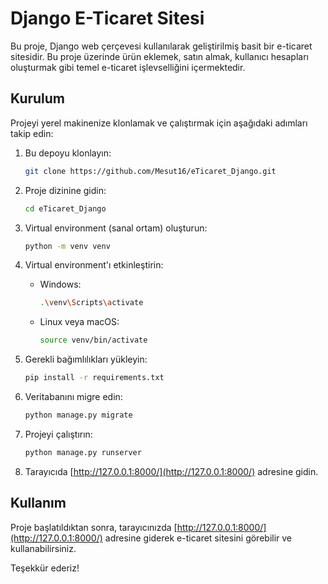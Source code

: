 # Django E-Ticaret Sitesi

Bu proje, Django web çerçevesi kullanılarak geliştirilmiş basit bir e-ticaret sitesidir. Bu proje üzerinde ürün eklemek, satın almak, kullanıcı hesapları oluşturmak gibi temel e-ticaret işlevselliğini içermektedir.

## Kurulum

Projeyi yerel makinenize klonlamak ve çalıştırmak için aşağıdaki adımları takip edin:

1. Bu depoyu klonlayın:

    ```bash
    git clone https://github.com/Mesut16/eTicaret_Django.git
    ```

2. Proje dizinine gidin:

    ```bash
    cd eTicaret_Django
    ```

3. Virtual environment (sanal ortam) oluşturun:

    ```bash
    python -m venv venv
    ```

4. Virtual environment'ı etkinleştirin:

    - Windows:

        ```bash
        .\venv\Scripts\activate
        ```

    - Linux veya macOS:

        ```bash
        source venv/bin/activate
        ```

5. Gerekli bağımlılıkları yükleyin:

    ```bash
    pip install -r requirements.txt
    ```

6. Veritabanını migre edin:

    ```bash
    python manage.py migrate
    ```

7. Projeyi çalıştırın:

    ```bash
    python manage.py runserver
    ```

8. Tarayıcıda [http://127.0.0.1:8000/](http://127.0.0.1:8000/) adresine gidin.

## Kullanım

Proje başlatıldıktan sonra, tarayıcınızda [http://127.0.0.1:8000/](http://127.0.0.1:8000/) adresine giderek e-ticaret sitesini görebilir ve kullanabilirsiniz.


Teşekkür ederiz!
